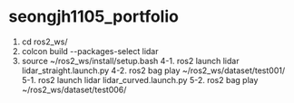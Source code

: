 # seongjh1105_portfolio

1. cd ros2_ws/
2. colcon build --packages-select lidar
3. source ~/ros2_ws/install/setup.bash
4-1. ros2 launch lidar lidar_straight.launch.py
4-2. ros2 bag play ~/ros2_ws/dataset/test001/
5-1. ros2 launch lidar lidar_curved.launch.py
5-2. ros2 bag play ~/ros2_ws/dataset/test006/

